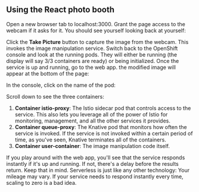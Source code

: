 ## Using the React photo booth

Open a new browser tab to localhost:3000. Grant the page access to the webcam if it asks for it. You should see yourself
looking back at yourself: 


Click the **Take Picture** button to capture the image from the webcam. This invokes the image manipulation service. 
Switch back to the OpenShift console and look at the running pods. They will either be running (the display will say 3/3 
containers are ready) or being initialized. Once the service is up and running, go to the web app. 
the modified image will appear at the bottom of the page: 


In the console, click on the name of the pod:

Scroll down to see the three containers: 

1. **Container istio-proxy**: The Istio sidecar pod that controls access to the service. This also lets you leverage all of the 
power of Istio for monitoring, management, and all the other services it provides.
1. **Container queue-proxy**: The Knative pod that monitors how often the service is invoked. If the service is not invoked within a certain period of time, as you've seen, Knative terminates all of the containers. 
1. **Container user-container**: The image manipulation code itself. 

If you play around with the web app, you'll see that the service responds instantly if it's up and running. If not, there's a
delay before the results return. Keep that in mind. Serverless is just like any other technology: Your mileage may vary. 
If your service needs to respond instantly every time, scaling to zero is a bad idea. 